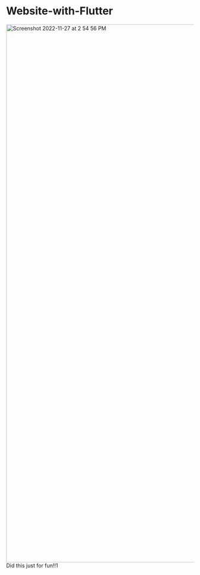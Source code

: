 # Website-with-Flutter
<img width="1440" alt="Screenshot 2022-11-27 at 2 54 56 PM" src="https://user-images.githubusercontent.com/111864031/204127993-74de893d-03af-402b-b84d-6bb58722b299.png">
Did this just for fun!!1
